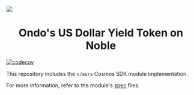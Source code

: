 ![](./banner.png)

<h1 style="text-align: center">Ondo's US Dollar Yield Token on Noble</h1>

[![codecov](https://img.shields.io/codecov/c/gh/noble-assets/aura?token=U9QRRF82W7&labelColor=black)](https://codecov.io/gh/noble-assets/aura)

This repository includes the `x/aura` Cosmos SDK module implementation.

For more information, refer to the module's [spec](../spec) files.
